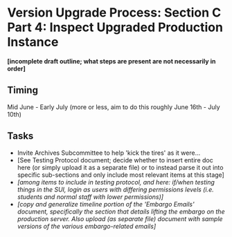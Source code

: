 # Version Upgrade Process: Section C Part 4: Inspect Upgraded Production Instance

**[incomplete draft outline; what steps are present are not necessarily in order]**

## Timing

Mid June - Early July (more or less, aim to do this roughly June 16th - July 10th)

## Tasks

- Invite Archives Subcommittee to help 'kick the tires' as it were...
- [See Testing Protocol document; decide whether to insert entire doc here (or simply upload it as a separate file) or to instead parse it out into specific sub-sections and only include most relevant items at this stage]
- *[among items to include in testing protocol, and here: if/when testing things in the SUI, login as users with differing permissions levels (i.e. students and normal staff with lower permissions)]*
- *[copy and generalize timeline portion of the 'Embargo Emails' document, specifically the section that details lifting the embargo on the production server.  Also upload (as separate file) document with sample versions of the various embargo-related emails]*
